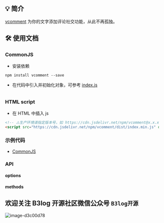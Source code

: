 ## 💡 简介

[vcomment](https://github.com/Vanessa219/vcomment) 为你的文字添加评论社交功能，从此不再孤独。

## 🛠️ 使用文档

### CommonJS

* 安装依赖

```shell
npm install vcomment --save
```

* 在代码中引入并初始化对象，可参考 [index.js](https://github.com/Vanessa219/vcomment/blob/master/demo/index.js)

```ts

```

### HTML script

* 在 HTML 中插入 js

```html
<!-- ⚠️生产环境请指定版本号，如 https://cdn.jsdelivr.net/npm/vcomment@x.x.x/dist... -->
<script src="https://cdn.jsdelivr.net/npm/vcomment/dist/index.min.js" defer></script>
```

### 示例代码

* [CommonJS](https://github.com/Vanessa219/vcomment/blob/master/demo/index.js)

### API

#### options

#### methods


## 欢迎关注 B3log 开源社区微信公众号 `B3log开源`

![image-d3c00d78](https://user-images.githubusercontent.com/873584/71566370-0d312c00-2af2-11ea-8ea1-0d45d6f0db20.png)
